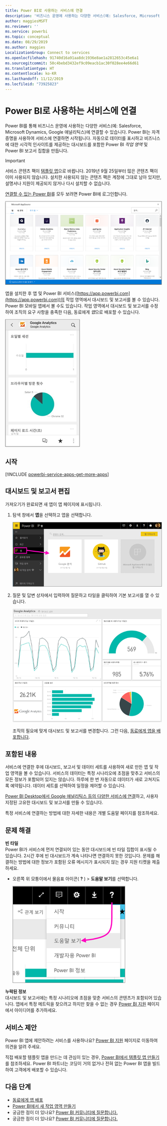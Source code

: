 ```yaml
---
title: Power BI로 사용하는 서비스에 연결
description: '비즈니스 운영에 사용하는 다양한 서비스(예: Salesforce, Microsoft Dynamics CRM, Google 애널리틱스)에 연결합니다.'
author: maggiesMSFT
ms.reviewer: ''
ms.service: powerbi
ms.topic: conceptual
ms.date: 08/29/2019
ms.author: maggies
LocalizationGroup: Connect to services
ms.openlocfilehash: 91740d16a91aa8dc1936e8ae1a2812653c45e6a1
ms.sourcegitcommit: 50c4bebd3432ef9c09eacb1ac30f028ee4e66d61
ms.translationtype: HT
ms.contentlocale: ko-KR
ms.lasthandoff: 11/12/2019
ms.locfileid: "73925823"
---
```

# <a name="connect-to-the-services-you-use-with-power-bi"></a>Power BI로 사용하는 서비스에 연결
Power BI를 통해 비즈니스 운영에 사용하는 다양한 서비스(예: Salesforce, Microsoft Dynamics, Google 애널리틱스)에 연결할 수 있습니다. Power BI는 자격 증명을 사용하여 서비스에 연결하면 시작됩니다. 자동으로 데이터를 표시하고 비즈니스에 대한 시각적 인사이트를 제공하는 대시보드를 포함한 Power BI *작업 영역* 및 Power BI 보고서 집합을 만듭니다.

>[!IMPORTANT]
>서비스 콘텐츠 팩이 [템플릿 앱](https://docs.microsoft.com/power-bi/service-template-apps-overview)으로 바뀝니다. 2019년 9월 25일부터 많은 콘텐츠 팩이 이미 사용되지 않습니다. 설치한 사용되지 않는 콘텐츠 팩은 계정에 그대로 남아 있지만, 설명서나 지원이 제공되지 않거나 다시 설치할 수 없습니다.

[연결할 수 있는 Power BI](https://app.powerbi.com/getdata/services)를 모두 보려면 Power BI에 로그인합니다. 

![AppSource 앱](media/service-connect-to-services/overview.png)

앱을 설치한 후 앱 및 Power BI 서비스([https://app.powerbi.com](https://app.powerbi.com))의 작업 영역에서 대시보드 및 보고서를 볼 수 있습니다. Power BI 모바일 앱에서 볼 수도 있습니다. 작업 영역에서 대시보드 및 보고서를 수정하여 조직의 요구 사항을 충족한 다음, 동료에게 *앱*으로 배포할 수 있습니다. 

![Power BI 모바일 앱의 Google 웹로그 분석 앱](media/service-connect-to-services/power-bi-service-mobile-app-240.png)

## <a name="get-started"></a>시작
[!INCLUDE [powerbi-service-apps-get-more-apps](./includes/powerbi-service-apps-get-more-apps.md)]

## <a name="edit-the-dashboard-and-reports"></a>대시보드 및 보고서 편집
가져오기가 완료되면 새 앱이 앱 페이지에 표시됩니다.

1. 탐색 창에서 **앱**을 선택하고 앱을 선택합니다.
   
     ![앱 페이지](media/service-connect-to-services/power-bi-service-apps-open-app.png)
2. 질문 및 답변 상자에서 입력하여 질문하고 타일을 클릭하여 기본 보고서를 열 수 있습니다. 
   
    ![Google 웹로그 분석 대시보드](media/service-connect-to-services/googleanalytics2.png)
   
    조직의 필요에 맞게 대시보드 및 보고서를 변경합니다. 그런 다음, [동료에게 앱을 배포합니다](service-create-distribute-apps.md).

## <a name="whats-included"></a>포함된 내용
서비스에 연결한 후에 대시보드, 보고서 및 데이터 세트를 사용하여 새로 만든 앱 및 작업 영역을 볼 수 있습니다. 서비스의 데이터는 특정 시나리오에 초점을 맞추고 서비스의 모든 정보가 포함되어 있지는 않습니다. 하루에 한 번 자동으로 데이터가 새로 고쳐지도록 예약됩니다. 데이터 세트를 선택하여 일정을 제어할 수 있습니다.

[Power BI Desktop에서 Google 애널리틱스 등의 다양한 서비스에 연결](desktop-data-sources.md)하고, 사용자 지정된 고유한 대시보드 및 보고서를 만들 수 있습니다.  

특정 서비스에 연결하는 방법에 대한 자세한 내용은 개별 도움말 페이지를 참조하세요.

## <a name="troubleshooting"></a>문제 해결
**빈 타일**  
Power BI가 서비스에 먼저 연결되어 있는 동안 대시보드에 빈 타일 집합이 표시될 수 있습니다. 2시간 후에 빈 대시보드가 계속 나타나면 연결하지 못한 것입니다. 문제를 해결하는 방법에 대한 정보가 포함된 오류 메시지가 표시되지 않는 경우 지원 티켓을 제출하세요.

* 오른쪽 위 모퉁이에서 물음표 아이콘( **?** ) > **도움말 보기**를 선택합니다.
  
    ![도움말 보기 아이콘](media/service-connect-to-services/power-bi-service-get-help.png)

**누락된 정보**  
대시보드 및 보고서에는 특정 시나리오에 초점을 맞춘 서비스의 콘텐츠가 포함되어 있습니다. 앱에서 특정 메트릭을 찾으려고 하지만 찾을 수 없는 경우 [Power BI 지원](https://support.powerbi.com/forums/265200-power-bi) 페이지에서 아이디어를 추가하세요.

## <a name="suggesting-services"></a>서비스 제안
Power BI 앱에 제안하려는 서비스를 사용하나요? [Power BI 지원](https://support.powerbi.com/forums/265200-power-bi) 페이지로 이동하여 의견을 알려 주세요.

직접 배포할 템플릿 앱을 만드는 데 관심이 있는 경우, [Power BI에서 템플릿 앱 만들기](service-template-apps-create.md)를 참조하세요. Power BI 파트너는 코딩이 거의 없거나 전혀 없는 Power BI 앱을 빌드하여 고객에게 배포할 수 있습니다. 

## <a name="next-steps"></a>다음 단계
* [동료에게 앱 배포](service-create-distribute-apps.md)
* [Power BI에서 새 작업 영역 만들기](service-create-the-new-workspaces.md)
* 궁금한 점이 더 있나요? [Power BI 커뮤니티에 질문합니다.](https://community.powerbi.com/)
* 궁금한 점이 더 있나요? [Power BI 커뮤니티에 질문합니다.](https://community.powerbi.com/)

